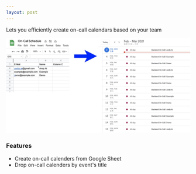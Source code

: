 ```yaml
---
layout: post
---
```


Lets you efficiently create on-call calendars based on your team

![On-Call Schedule](/images/on-call-schedule.jpg)

### Features

- Create on-call calenders from Google Sheet
- Drop on-call calenders by event's title
